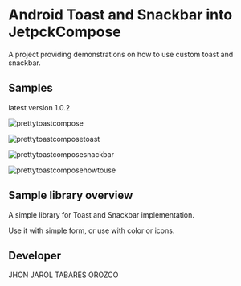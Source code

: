 Android Toast and Snackbar into JetpckCompose
==================================

A project providing demonstrations on how to use custom toast and snackbar.

Samples
-------

latest version 1.0.2

![prettytoastcompose](https://github.com/jhon1985t/PrettyToastCompose/assets/36683695/aa4237c5-e520-4e5e-a2eb-83e26dd3f67f)

![prettytoastcomposetoast](https://github.com/jhon1985t/PrettyToastCompose/assets/36683695/f9ca3b33-7708-41b6-b26a-d092426ae638)

![prettytoastcomposesnackbar](https://github.com/jhon1985t/PrettyToastCompose/assets/36683695/652c943e-9c8e-41fc-9506-bbaab810f63c)

![prettytoastcomposehowtouse](https://github.com/jhon1985t/PrettyToastCompose/assets/36683695/77e5f9f6-d755-4c12-991c-92adb754ebb7)

Sample library overview
-------------------

A simple library for Toast and Snackbar implementation.

Use it with simple form, or use with color or icons.

Developer
--------------------

JHON JAROL TABARES OROZCO
